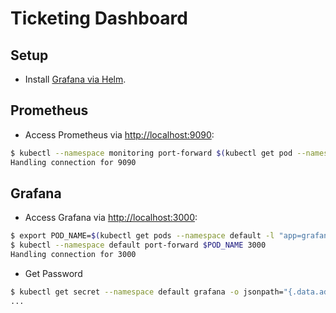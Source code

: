# Ticketing Dashboard

## Setup

* Install [Grafana via Helm](https://github.com/helm/charts/tree/master/stable/grafana).

## Prometheus

* Access Prometheus via [http://localhost:9090](http://localhost:9090):

```bash
$ kubectl --namespace monitoring port-forward $(kubectl get pod --namespace monitoring -l prometheus=kube-prometheus -l app=prometheus -o template --template "{{(index .items 0).metadata.name}}") 9090:9090
Handling connection for 9090
```

## Grafana

* Access Grafana via [http://localhost:3000](http://localhost:3000):

```bash
$ export POD_NAME=$(kubectl get pods --namespace default -l "app=grafana,release=grafana" -o jsonpath="{.items[0].metadata.name}")
$ kubectl --namespace default port-forward $POD_NAME 3000
Handling connection for 3000
```

* Get Password

```bash
$ kubectl get secret --namespace default grafana -o jsonpath="{.data.admin-password}" | base64 --decode ; echo
...
```
